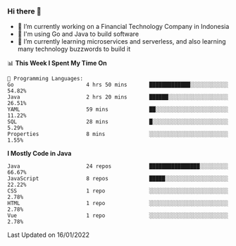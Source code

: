 ### Hi there 👋

<!--
**mazzama/mazzama** is a ✨ _special_ ✨ repository because its `README.md` (this file) appears on your GitHub profile.

Here are some ideas to get you started:

- 🔭 I’m currently working on ...
- 🌱 I’m currently learning ...
- 👯 I’m looking to collaborate on ...
- 🤔 I’m looking for help with ...
- 💬 Ask me about ...
- 📫 How to reach me: ...
- 😄 Pronouns: ...
- ⚡ Fun fact: ...
-->

- 🔭 I’m currently working on a Financial Technology Company in Indonesia
- :gun: I'm using Go and Java to build software
- 🌱 I’m currently learning microservices and serverless, and also learning many technology buzzwords to build it

<!--START_SECTION:waka-->
📊 **This Week I Spent My Time On** 

```text
💬 Programming Languages: 
Go                       4 hrs 50 mins       █████████████░░░░░░░░░░░░   54.82% 
Java                     2 hrs 20 mins       ██████░░░░░░░░░░░░░░░░░░░   26.51% 
YAML                     59 mins             ██░░░░░░░░░░░░░░░░░░░░░░░   11.22% 
SQL                      28 mins             █░░░░░░░░░░░░░░░░░░░░░░░░   5.29% 
Properties               8 mins              ░░░░░░░░░░░░░░░░░░░░░░░░░   1.55%

```

**I Mostly Code in Java** 

```text
Java                     24 repos            ████████████████░░░░░░░░░   66.67% 
JavaScript               8 repos             █████░░░░░░░░░░░░░░░░░░░░   22.22% 
CSS                      1 repo              ░░░░░░░░░░░░░░░░░░░░░░░░░   2.78% 
HTML                     1 repo              ░░░░░░░░░░░░░░░░░░░░░░░░░   2.78% 
Vue                      1 repo              ░░░░░░░░░░░░░░░░░░░░░░░░░   2.78%

```



 Last Updated on 16/01/2022
<!--END_SECTION:waka-->
